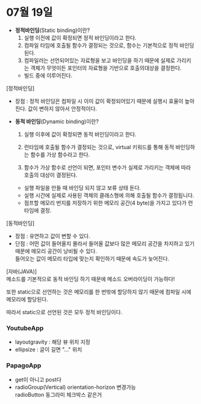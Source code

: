 # 07월 19일

- **정적바인딩**(Static binding)이란?
  1. 실행 이전에 값이 확정되면 정적 바인딩이라고 한다.  
  2. 컴파일 타임에 호출될 함수가 결정되는 것으로, 함수는 기본적으로 정적 바인딩된다.
  3. 컴파일러는 선언되어있는 자료형을 보고 바인딩을 하기 때문에 실제로 가리키는 객체가 무엇이든 포인터의 자료형을 기반으로 호출의대상을 결정한다.
  * 빌드 중에 이루어진다.  

[정적바인딩]
- 장점 : 정적 바인딩은 컴파일 시 이미 값이 확정되어있기 때문에 실행시 효율이 높아진다. 값이 변하지 않아서 안정적이다.

- **동적 바인딩**(Dynamic binding)이란?  
  1. 실행 이후에 값이 확정되면 동적 바인딩이라고 한다.

  2. 런타임에 호출될 함수가 결정되는 것으로, virtual 키워드를 통해 동적 바인딩하는 함수를 가상 함수라고 한다.

  3. 함수가 가상 함수로 선언이 되면, 포인터 변수가 실제로 가리키는 객체에 따라 호출의 대상이 결정된다.

  * 실행 파일을 만들 때 바인딩 되지 않고 보류 상태 둔다.
  * 실행 시간에 실제로 사용된 객체의 클래스형에 의해 호출될 함수가 결정됩니다.  
  * 점프할 메모리 번지를 저장하기 위한 메모리 공간(4 byte)을 가지고 있다가 런타임에 결정.

[동적바인딩]
- 장점 : 유연하고 값이 변할 수 있다.
- 단점 : 어떤 값이 들어올지 몰라서 들어올 값보다 많은 메모리 공간을 차지하고 있기 때문에 메모리 공간이 낭비될 수 있다.  
들어오는 값이 메모리 타입에 맞는지 확인하기 때문에 속도가 늦어진다.


[자바(JAVA)]  
메소드를 기본적으로 동적 바인딩 하기 때문에 메소드 오버라이딩이 가능하다!

또한 static으로 선언하는 것은 메모리를 한 번밖에 할당하지 않기 때문에 컴파일 시에 메모리에 할당된다.

따라서 static으로 선언된 것은 모두 정적 바인딩이다.

### YoutubeApp 

- layoutgravity : 해당 뷰 위치 지정
- ellipsize : 글이 길면 "..." 위치

### PapagoApp
- get이 아니고 post다
- radioGroup(Vertical) orientation-horizon 변경가능  
radioButton 동그라미 체크박스 같은거